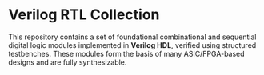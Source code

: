  # Verilog RTL Collection

This repository contains a set of foundational combinational and sequential digital logic modules implemented in **Verilog HDL**, verified using structured testbenches. These modules form the basis of many ASIC/FPGA-based designs and are fully synthesizable.

